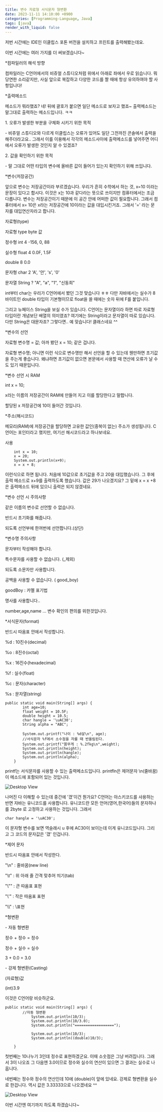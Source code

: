 ```yaml
---
title: 변수 자료형 서식문자 형변환
date: 2023-11-11 14:10:00 +0900
categories: [Programming-Language, Java]
tags: [java]
render_with_liquid: false
---
```


저번 시간에는 IDE인 이클립스 포톤 버전을 설치하고 프린트를 출력해봤는데요.

이번 시간에는 여러 가지를 더 써보겠습니다~

\*컴파일러의 해석 방향

컴파일러는 C언어에서의 비쥬얼 스튜디오처럼 위에서 아래로 좌에서 우로 읽습니다. 뭐 당연한 소리같지만, 사실 앞으로 복잡하고 다양한 코드를 짤 때에 항상 유의하여야 할 사항입니다!

\*출력메소드

메소드가 뭐라했죠? 네! 뒤에 괄호가 붙으면 일단 메소드로 보자고 했죠~ 출력메소드는 말그대로 출력하는 메소드입니다. ㅋㅋ

1\. 오류가 발생한 부분을 구체화 시키기 위한 목적

\- 비쥬얼 스튜디오와 다르게 이클립스는 오류가 있어도 일단 그전까진 콘솔에서 출력을 해주더라고요.. 그래서 이를 이용해서 각각의 메소드사이에 출력메소드를 넣어주면 어디에서 오류가 발생한 것인지 알 수 있겠죠?

2\. 값을 확인하기 위한 목적

\- 말 그대로 어떤 타입의 변수에 올바른 값이 들어가 있는지 확인하기 위해 쓰입니다.

\*변수(저장공간)

앞으로 변수는 저장공간이라 부르겠습니다. 우리가 흔히 수학에서 하는 것, x=10 이라는 문장이 있다고 합시다. 이것은 x는 10과 같다라는 뜻으로 쓰이지만 컴퓨터에서는 조금 다릅니다. 변수는 저장공간이기 때문에 이 공간 안에 어떠한 값이 필요합니다. 그래서 컴퓨터에서 x= 10은 x라는 저장공간에 10이라는 값을 대입시킨거죠. 그래서 '=' 라는 문자를 대입연산자라고 합니다.

자료형(type)

자료형 type byte 값

정수형 int 4 -156, 0, 88

실수형 float 4 0.0F, 1.5F

double 8 0.0

문자형 char 2 'A', '안', 's', '0'

문자열 String ? "A", "a", "1", "신동희"

int부터 char는 우리가 C언어에서 봤던 그것 맞습니다 ㅎㅎ 다만 자바에서는 실수가 8바이트인 double 타입이 기본형이므로 float을 쓸 때에는 숫자 뒤에 F를 붙입니다.

그리고 뉴페이스 String을 보실 수가 있습니다. C언어는 문자열이라 하면 따로 자료형 타입이란 개념보단 배열의 의미였죠? 여기에는 String이라고 문자열이 따로 있습니다. 다만 String은 대문자죠? 그렇다면.. 예 맞습니다! 클래스네요 ^^

\*변수의 선언

자료형 변수명 = 값; 아까 봤던 x = 10; 같은 겁니다.

자료형 변수명; 아니면 이런 식으로 변수명만 해서 선언을 할 수 있는데 웬만하면 초기값을 주는게 좋습니다. 왜냐하면 초기값이 없으면 본문에서 사용할 때 연산에 오류가 날 수 도 있기 때문입니다.

\*변수 선언 시 RAM

int x = 10;

x라는 이름의 저장공간이 RAM에 만들어 지고 이를 할당한다고 말합니다.

할당된 x 저장공간에 10이 들어간 것입니다.

\*주소(해시코드)

메모리(RAM)에 저장공간을 할당하면 고유한 값인(중복이 없는) 주소가 생성됩니다. C언어는 포인터라고 했지만, 여기선 해시코드라고 하나보네요.

사용

```
	int x = 10;
	x = 20;
	System.out.println(x+9);
	x = x + 8;
```

이런식으로 하면 됩니다. 처음에 10값으로 초기값을 주고 20을 대입했습니다. 그 후에 출력 메소드로 x+9를 출력하도록 했습니다. 값은 29가 나오겠지요? 그 밑에 x = x +8은 출력메소드 뒤에 있으니 출력은 되지 않겠네요.

\*변수 선언 시 주의사항

같은 이름의 변수로 선언할 수 없습니다.

반드시 초기화를 해줍니다.

되도록 선언부에 한꺼번에 선언합니다.(상단)

\*변수명 주의사항

문자부터 작성해야 합니다.

특수문자를 사용할 수 없습니다. (\_제외)

되도록 소문자만 사용합니다.

공백을 사용할 수 없습니다. ( good_boy)

goodBoy : 카멜 표기법

명사를 사용합니다..

number,age,name ... 변수 확인의 편의를 위한것입니다.

\*서식문자(format)

반드시 따옴표 안에서 작성합니다.

%d : 10진수(decimal)

%o : 8진수(octal)

%x : 16진수(hexadecimal)

%f : 실수(float)

%c : 문자(character)

%s : 문자열(string)

```
public static void main(String[] args) {
		int age=10;
		float weight = 10.5F;
		double height = 10.5;
		char hangle = '\uAC30';
		String alpha = "ABC";

		System.out.printf("나이 : %d살\n", age);
		//서식문자 %f에서 소수점을 자를 때 반올림된다.
		System.out.printf("몸무게 : %.2fkg\n",weight);
		System.out.println(height);
		System.out.println(hangle);
		System.out.println(alpha);
	}
```

printf는 서식문자를 사용할 수 있는 출력메소드입니다. printfln은 제어문자 \\n(줄바꿈)이 메소드에 포함되어 있는 것입니다.

![Desktop View](/assets/img/Programming-Language/Java/Variables-Type-Format-Cast/1.png)

나머진 다 이해할 수 있는데 중간에 '갰'이건 뭔가요? C언어는 아스키코드를 사용하는 반면 자바는 유니코드를 사용합니다. 유니코드란 모든 언어(영어,한국어)들의 문자하나를 2byte 로 고정하고 사용하는 것입니다. 그래서

```
char hangle = '\uAC30';
```

이 문자형 변수를 보면 역슬래시 u 후에 AC30이 보이는데 이게 유니코드입니다. 그리고 그 코드의 문자값은 '갰' 인겁니다.

\*제어 문자

반드시 따옴표 안에서 작성한다.

"\\n" : 줄바꿈(new line)

"\\t" : 위 아래 줄 간격 맞추어 띄기(tab)

"\\"" : 큰 따옴표 표현

"\\'" : 작은 따옴표 표현

"\\\\" : \\표현

\*형변환

\- 자동 형변환

정수 + 정수 = 정수

정수 + 실수 = 실수

3 + 0.0 = 3.0

\- 강제 형변환(Casting)

(자료형)값

(int)3.9

이것은 C언어랑 비슷하군요.

```
public static void main(String[] args) {
		//자동 형변환
			System.out.println(10/3);
			System.out.println(10/3.0);
			System.out.println("==================");

			System.out.println(10/3);
			System.out.println((double)10/3);

	}
```

첫번째는 10나누기 3인데 정수로 표현하겠군요. 이때 소숫점은 그냥 버려집니다. 그래서 3이 나오죠 그 다음엔 3.0이므로 정수와 실수의 연산이 있으면 그 결과는 실수로 나옵니다.

네번째는 정수와 정수의 연산인데 10에 (double)이 앞에 있네요. 강제로 형변환을 실수로 한겁니다. 역시 값은 3.33333으로 나오겠네요 ^^

![Desktop View](/assets/img/Programming-Language/Java/Variables-Type-Format-Cast/2.png)

이번 시간엔 여기까지 하도록 하겠습니다~

